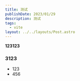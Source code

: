 ```yaml
---
title: 测试
publishDate: 2023/01/29
description: 测试
tags:
  - vite
layout: ../../layouts/Post.astro
---
```


**123123**
### 3123
- 123
- 456